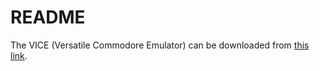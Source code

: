 # README

The VICE (Versatile Commodore Emulator) can be downloaded from [this link](https://sourceforge.net/projects/vice-emu/).

